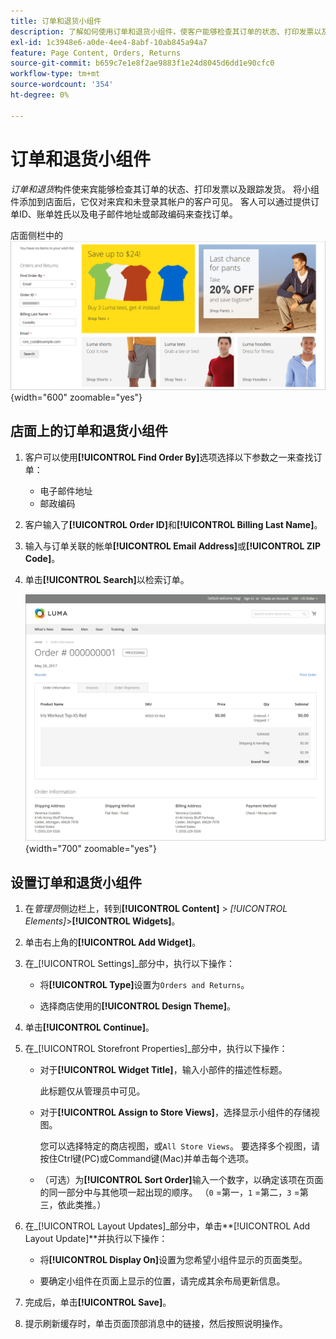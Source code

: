 ```yaml
---
title: 订单和退货小组件
description: 了解如何使用订单和退货小组件，使客户能够检查其订单的状态、打印发票以及跟踪发运。
exl-id: 1c3948e6-a0de-4ee4-8abf-10ab845a94a7
feature: Page Content, Orders, Returns
source-git-commit: b659c7e1e8f2ae9883f1e24d8045d6dd1e90cfc0
workflow-type: tm+mt
source-wordcount: '354'
ht-degree: 0%

---
```


# 订单和退货小组件

_订单和退货_&#x200B;构件使来宾能够检查其订单的状态、打印发票以及跟踪发货。 将小组件添加到店面后，它仅对来宾和未登录其帐户的客户可见。 客人可以通过提供订单ID、账单姓氏以及电子邮件地址或邮政编码来查找订单。

店面侧栏中的![订单和退货小组件](./assets/storefront-widget-orders-returns-sidebar.png){width="600" zoomable="yes"}

## 店面上的订单和退货小组件

1. 客户可以使用&#x200B;**[!UICONTROL Find Order By]**&#x200B;选项选择以下参数之一来查找订单：

   - 电子邮件地址
   - 邮政编码

1. 客户输入了&#x200B;**[!UICONTROL Order ID]**&#x200B;和&#x200B;**[!UICONTROL Billing Last Name]**。

1. 输入与订单关联的帐单&#x200B;**[!UICONTROL Email Address]**&#x200B;或&#x200B;**[!UICONTROL ZIP Code]**。

1. 单击&#x200B;**[!UICONTROL Search]**&#x200B;以检索订单。

   ![店面中显示的订单信息](./assets/storefront-widget-orders-returns-view.png){width="700" zoomable="yes"}

## 设置订单和退货小组件

1. 在&#x200B;_管理员_&#x200B;侧边栏上，转到&#x200B;**[!UICONTROL Content]** > _[!UICONTROL Elements]_>**[!UICONTROL Widgets]**。

1. 单击右上角的&#x200B;**[!UICONTROL Add Widget]**。

1. 在&#x200B;_[!UICONTROL Settings]_部分中，执行以下操作：

   - 将&#x200B;**[!UICONTROL Type]**&#x200B;设置为`Orders and Returns`。

   - 选择商店使用的&#x200B;**[!UICONTROL Design Theme]**。

1. 单击&#x200B;**[!UICONTROL Continue]**。

1. 在&#x200B;_[!UICONTROL Storefront Properties]_部分中，执行以下操作：

   - 对于&#x200B;**[!UICONTROL Widget Title]**，输入小部件的描述性标题。

     此标题仅从管理员中可见。

   - 对于&#x200B;**[!UICONTROL Assign to Store Views]**，选择显示小组件的存储视图。

     您可以选择特定的商店视图，或`All Store Views`。 要选择多个视图，请按住Ctrl键(PC)或Command键(Mac)并单击每个选项。

   - （可选）为&#x200B;**[!UICONTROL Sort Order]**&#x200B;输入一个数字，以确定该项在页面的同一部分中与其他项一起出现的顺序。 （`0` =第一，`1` =第二，`3` =第三，依此类推。）

1. 在&#x200B;_[!UICONTROL Layout Updates]_部分中，单击&#x200B;**[!UICONTROL Add Layout Update]**并执行以下操作：

   - 将&#x200B;**[!UICONTROL Display On]**&#x200B;设置为您希望小组件显示的页面类型。

   - 要确定小组件在页面上显示的位置，请完成其余布局更新信息。

1. 完成后，单击&#x200B;**[!UICONTROL Save]**。

1. 提示刷新缓存时，单击页面顶部消息中的链接，然后按照说明操作。
